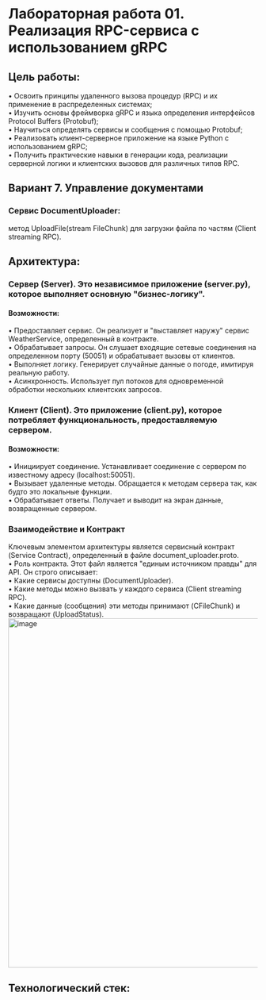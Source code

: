 # Лабораторная работа 01. Реализация RPC-сервиса с использованием gRPC

## Цель работы:  
• Освоить принципы удаленного вызова процедур (RPC) и их применение
в распределенных системах;  
• Изучить основы фреймворка gRPC и языка определения интерфейсов
Protocol Buffers (Protobuf);  
• Научиться определять сервисы и сообщения с помощью Protobuf;  
• Реализовать клиент-серверное приложение на языке Python с
использованием gRPC;  
• Получить практические навыки в генерации кода, реализации серверной
логики и клиентских вызовов для различных типов RPC.   
## Вариант 7. Управление документами
### Сервис DocumentUploader:  
метод UploadFile(stream FileChunk) для
загрузки файла по частям (Client streaming
RPC).
## Архитектура:
### Сервер (Server). Это независимое приложение (server.py), которое выполняет основную "бизнес-логику".
#### Возможности:  
• Предоставляет сервис. Он реализует и "выставляет наружу" сервис WeatherService, определенный в контракте.  
• Обрабатывает запросы. Он слушает входящие сетевые соединения на определенном порту (50051) и обрабатывает
вызовы от клиентов.  
• Выполняет логику. Генерирует случайные данные о погоде, имитируя реальную работу.  
• Асинхронность. Использует пул потоков для одновременной обработки нескольких
клиентских запросов.  
### Клиент (Client). Это приложение (client.py), которое потребляет функциональность, предоставляемую сервером.
#### Возможности:  
• Инициирует соединение. Устанавливает соединение с сервером по известному адресу (localhost:50051).  
• Вызывает удаленные методы. Обращается к методам сервера так, как будто
это локальные функции.  
• Обрабатывает ответы. Получает и выводит на экран данные, возвращенные сервером.  
### Взаимодействие и Контракт
Ключевым элементом архитектуры является сервисный контракт (Service Contract), определенный в файле document_uploader.proto.  
• Роль контракта. Этот файл является "единым источником правды" для API. Он строго описывает:  
• Какие сервисы доступны (DocumentUploader).  
• Какие методы можно вызвать у каждого сервиса (Client streaming RPC).  
• Какие данные (сообщения) эти методы принимают (CFileChunk) и возвращают (UploadStatus).  
<img width="827" height="704" alt="image" src="https://github.com/user-attachments/assets/5043ca8d-35f8-498e-a0e6-96289c3991aa" />

## Технологический стек:

